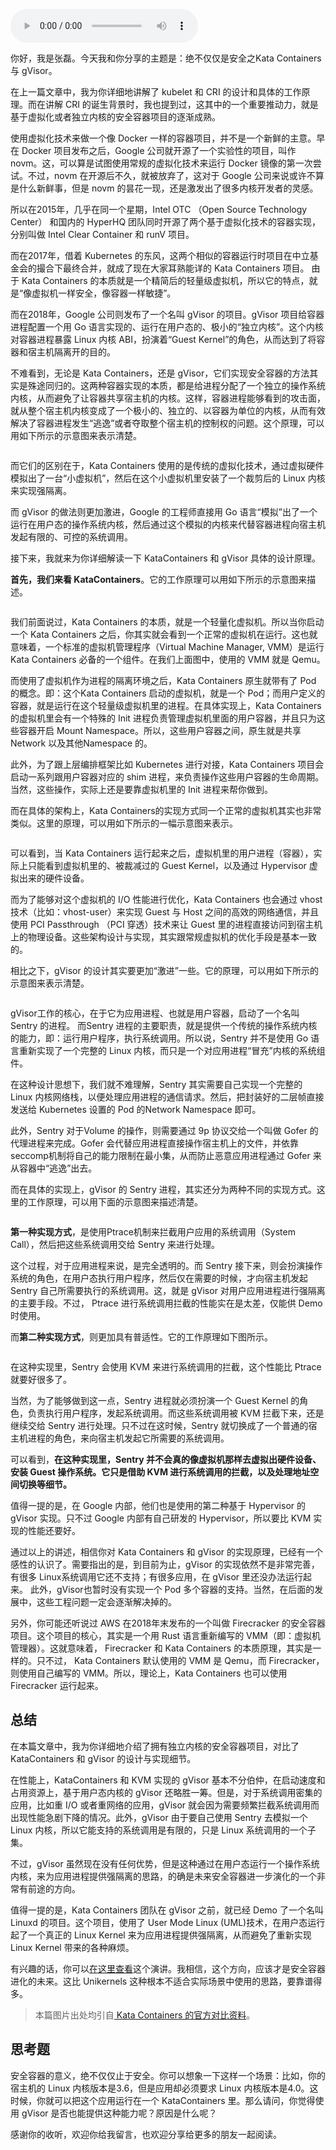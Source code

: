 <audio title="47 _ 绝不仅仅是安全：Kata Containers 与 gVisor" src="https://static001.geekbang.org/resource/audio/82/24/82703193a84be5389db43f9867223d24.mp3" controls="controls"></audio> 
<p>你好，我是张磊。今天我和你分享的主题是：绝不仅仅是安全之Kata Containers 与 gVisor。</p><p>在上一篇文章中，我为你详细地讲解了 kubelet 和 CRI 的设计和具体的工作原理。而在讲解 CRI 的诞生背景时，我也提到过，这其中的一个重要推动力，就是基于虚拟化或者独立内核的安全容器项目的逐渐成熟。</p><p>使用虚拟化技术来做一个像 Docker 一样的容器项目，并不是一个新鲜的主意。早在 Docker 项目发布之后，Google 公司就开源了一个实验性的项目，叫作 novm。这，可以算是试图使用常规的虚拟化技术来运行 Docker 镜像的第一次尝试。不过，novm 在开源后不久，就被放弃了，这对于 Google 公司来说或许不算是什么新鲜事，但是 novm 的昙花一现，还是激发出了很多内核开发者的灵感。</p><p>所以在2015年，几乎在同一个星期，Intel OTC （Open Source Technology Center） 和国内的 HyperHQ 团队同时开源了两个基于虚拟化技术的容器实现，分别叫做 Intel Clear Container 和 runV 项目。</p><p>而在2017年，借着 Kubernetes 的东风，这两个相似的容器运行时项目在中立基金会的撮合下最终合并，就成了现在大家耳熟能详的 Kata Containers 项目。 由于 Kata Containers 的本质就是一个精简后的轻量级虚拟机，所以它的特点，就是“像虚拟机一样安全，像容器一样敏捷”。</p><!-- [[[read_end]]] --><p>而在2018年，Google 公司则发布了一个名叫 gVisor 的项目。gVisor 项目给容器进程配置一个用 Go 语言实现的、运行在用户态的、极小的“独立内核”。这个内核对容器进程暴露 Linux 内核 ABI，扮演着“Guest Kernel”的角色，从而达到了将容器和宿主机隔离开的目的。</p><p>不难看到，无论是 Kata Containers，还是 gVisor，它们实现安全容器的方法其实是殊途同归的。这两种容器实现的本质，都是给进程分配了一个独立的操作系统内核，从而避免了让容器共享宿主机的内核。这样，容器进程能够看到的攻击面，就从整个宿主机内核变成了一个极小的、独立的、以容器为单位的内核，从而有效解决了容器进程发生“逃逸”或者夺取整个宿主机的控制权的问题。这个原理，可以用如下所示的示意图来表示清楚。</p><p><img src="https://static001.geekbang.org/resource/image/95/1d/959c4c40c767acb6a3ffe6e144202e1d.png" alt=""></p><p>而它们的区别在于，Kata Containers 使用的是传统的虚拟化技术，通过虚拟硬件模拟出了一台“小虚拟机”，然后在这个小虚拟机里安装了一个裁剪后的 Linux 内核来实现强隔离。</p><p>而 gVisor 的做法则更加激进，Google 的工程师直接用 Go 语言“模拟”出了一个运行在用户态的操作系统内核，然后通过这个模拟的内核来代替容器进程向宿主机发起有限的、可控的系统调用。</p><p>接下来，我就来为你详细解读一下 KataContainers 和 gVisor 具体的设计原理。</p><p><strong>首先，我们来看 KataContainers</strong>。它的工作原理可以用如下所示的示意图来描述。</p><p><img src="https://static001.geekbang.org/resource/image/8d/89/8d7bbc8acaf27adff890f0be637df889.png" alt=""></p><p>我们前面说过，Kata Containers 的本质，就是一个轻量化虚拟机。所以当你启动一个 Kata Containers 之后，你其实就会看到一个正常的虚拟机在运行。这也就意味着，一个标准的虚拟机管理程序（Virtual Machine Manager, VMM）是运行 Kata Containers 必备的一个组件。在我们上面图中，使用的 VMM 就是 Qemu。</p><p>而使用了虚拟机作为进程的隔离环境之后，Kata Containers 原生就带有了 Pod 的概念。即：这个Kata Containers 启动的虚拟机，就是一个 Pod；而用户定义的容器，就是运行在这个轻量级虚拟机里的进程。在具体实现上，Kata Containers 的虚拟机里会有一个特殊的 Init 进程负责管理虚拟机里面的用户容器，并且只为这些容器开启 Mount Namespace。所以，这些用户容器之间，原生就是共享 Network 以及其他Namespace 的。</p><p>此外，为了跟上层编排框架比如 Kubernetes 进行对接，Kata Containers 项目会启动一系列跟用户容器对应的 shim 进程，来负责操作这些用户容器的生命周期。当然，这些操作，实际上还是要靠虚拟机里的 Init 进程来帮你做到。</p><p>而在具体的架构上，Kata Containers的实现方式同一个正常的虚拟机其实也非常类似。这里的原理，可以用如下所示的一幅示意图来表示。</p><p><img src="https://static001.geekbang.org/resource/image/16/f3/1684d0d89c170c2f8e6d050919c883f3.jpg" alt=""></p><p>可以看到，当 Kata Containers 运行起来之后，虚拟机里的用户进程（容器），实际上只能看到虚拟机里的、被裁减过的 Guest Kernel，以及通过 Hypervisor 虚拟出来的硬件设备。</p><p>而为了能够对这个虚拟机的 I/O 性能进行优化，Kata Containers 也会通过 vhost 技术（比如：vhost-user）来实现 Guest 与 Host 之间的高效的网络通信，并且使用 PCI Passthrough （PCI 穿透）技术来让 Guest 里的进程直接访问到宿主机上的物理设备。这些架构设计与实现，其实跟常规虚拟机的优化手段是基本一致的。</p><p>相比之下，gVisor 的设计其实要更加“激进”一些。它的原理，可以用如下所示的示意图来表示清楚。</p><p><img src="https://static001.geekbang.org/resource/image/2f/7b/2f7903a7c494ddf6989d00c794bd7a7b.png" alt=""></p><p>gVisor工作的核心，在于它为应用进程、也就是用户容器，启动了一个名叫 Sentry 的进程。 而Sentry 进程的主要职责，就是提供一个传统的操作系统内核的能力，即：运行用户程序，执行系统调用。所以说，Sentry 并不是使用 Go 语言重新实现了一个完整的 Linux 内核，而只是一个对应用进程“冒充”内核的系统组件。</p><p>在这种设计思想下，我们就不难理解，Sentry 其实需要自己实现一个完整的 Linux 内核网络栈，以便处理应用进程的通信请求。然后，把封装好的二层帧直接发送给 Kubernetes 设置的 Pod 的Network Namespace 即可。</p><p>此外，Sentry 对于Volume 的操作，则需要通过 9p 协议交给一个叫做 Gofer 的代理进程来完成。Gofer 会代替应用进程直接操作宿主机上的文件，并依靠seccomp机制将自己的能力限制在最小集，从而防止恶意应用进程通过 Gofer 来从容器中“逃逸”出去。</p><p>而在具体的实现上，gVisor 的 Sentry 进程，其实还分为两种不同的实现方式。这里的工作原理，可以用下面的示意图来描述清楚。</p><p><img src="https://static001.geekbang.org/resource/image/5a/b8/5a1d6e0291306417864033b3f40f74b8.png" alt=""></p><p><strong>第一种实现方式</strong>，是使用Ptrace机制来拦截用户应用的系统调用（System Call），然后把这些系统调用交给 Sentry 来进行处理。</p><p>这个过程，对于应用进程来说，是完全透明的。而 Sentry 接下来，则会扮演操作系统的角色，在用户态执行用户程序，然后仅在需要的时候，才向宿主机发起 Sentry 自己所需要执行的系统调用。这，就是 gVisor 对用户应用进程进行强隔离的主要手段。不过， Ptrace 进行系统调用拦截的性能实在是太差，仅能供 Demo 时使用。</p><p>而<strong>第二种实现方式</strong>，则更加具有普适性。它的工作原理如下图所示。</p><p><img src="https://static001.geekbang.org/resource/image/3f/bf/3faf90550425378be91eb8cd2f0c63bf.png" alt=""></p><p>在这种实现里，Sentry 会使用 KVM 来进行系统调用的拦截，这个性能比 Ptrace 就要好很多了。</p><p>当然，为了能够做到这一点，Sentry 进程就必须扮演一个 Guest Kernel 的角色，负责执行用户程序，发起系统调用。而这些系统调用被 KVM 拦截下来，还是继续交给 Sentry 进行处理。只不过在这时候，Sentry 就切换成了一个普通的宿主机进程的角色，来向宿主机发起它所需要的系统调用。</p><p>可以看到，<strong>在这种实现里，Sentry 并不会真的像虚拟机那样去虚拟出硬件设备、安装 Guest 操作系统。它只是借助 KVM 进行系统调用的拦截，以及处理地址空间切换等细节。</strong></p><p>值得一提的是，在 Google 内部，他们也是使用的第二种基于 Hypervisor 的gVisor 实现。只不过 Google 内部有自己研发的 Hypervisor，所以要比 KVM 实现的性能还要好。</p><p>通过以上的讲述，相信你对 Kata Containers 和 gVisor 的实现原理，已经有一个感性的认识了。需要指出的是，到目前为止，gVisor 的实现依然不是非常完善，有很多 Linux系统调用它还不支持；有很多应用，在 gVisor 里还没办法运行起来。 此外，gVisor也暂时没有实现一个 Pod 多个容器的支持。当然，在后面的发展中，这些工程问题一定会逐渐解决掉的。</p><p>另外，你可能还听说过 AWS 在2018年末发布的一个叫做 Firecracker 的安全容器项目。这个项目的核心，其实是一个用 Rust 语言重新编写的 VMM（即：虚拟机管理器）。这就意味着， Firecracker 和 Kata Containers 的本质原理，其实是一样的。只不过， Kata Containers 默认使用的 VMM 是 Qemu，而 Firecracker，则使用自己编写的 VMM。所以，理论上，Kata Containers 也可以使用 Firecracker 运行起来。</p><h2>总结</h2><p>在本篇文章中，我为你详细地介绍了拥有独立内核的安全容器项目，对比了 KataContainers 和 gVisor 的设计与实现细节。</p><p>在性能上，KataContainers 和 KVM 实现的 gVisor 基本不分伯仲，在启动速度和占用资源上，基于用户态内核的 gVisor 还略胜一筹。但是，对于系统调用密集的应用，比如重 I/O 或者重网络的应用，gVisor 就会因为需要频繁拦截系统调用而出现性能急剧下降的情况。此外，gVisor 由于要自己使用 Sentry 去模拟一个Linux 内核，所以它能支持的系统调用是有限的，只是 Linux 系统调用的一个子集。</p><p>不过，gVisor 虽然现在没有任何优势，但是这种通过在用户态运行一个操作系统内核，来为应用进程提供强隔离的思路，的确是未来安全容器进一步演化的一个非常有前途的方向。</p><p>值得一提的是，Kata Containers 团队在 gVisor 之前，就已经 Demo 了一个名叫 Linuxd 的项目。这个项目，使用了 User Mode Linux (UML)技术，在用户态运行起了一个真正的 Linux Kernel 来为应用进程提供强隔离，从而避免了重新实现 Linux Kernel 带来的各种麻烦。</p><p>有兴趣的话，你可以<a href="https://lc32018.sched.com/event/ER8x/run-linux-kernel-as-a-daemon-lai-jiangshan-hypersh">在这里查看</a>这个演讲。我相信，这个方向，应该才是安全容器进化的未来。这比 Unikernels 这种根本不适合实际场景中使用的思路，要靠谱得多。</p><blockquote>
<p>本篇图片出处均引自<a href="https://www.openstack.org/assets/presentation-media/kata-containers-and-gvisor-a-quantitave-comparison.pdf"> Kata Containers 的官方对比资料</a>。</p>
</blockquote><h2>思考题</h2><p>安全容器的意义，绝不仅仅止于安全。你可以想象一下这样一个场景：比如，你的宿主机的 Linux 内核版本是3.6，但是应用却必须要求 Linux 内核版本是4.0。这时候，你就可以把这个应用运行在一个 KataContainers 里。那么请问，你觉得使用 gVisor 是否也能提供这种能力呢？原因是什么呢？</p><p>感谢你的收听，欢迎你给我留言，也欢迎分享给更多的朋友一起阅读。</p>